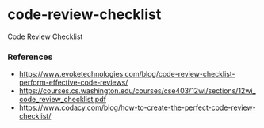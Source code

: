 # code-review-checklist
Code Review Checklist

### References
- https://www.evoketechnologies.com/blog/code-review-checklist-perform-effective-code-reviews/
- https://courses.cs.washington.edu/courses/cse403/12wi/sections/12wi_code_review_checklist.pdf
- https://www.codacy.com/blog/how-to-create-the-perfect-code-review-checklist/

